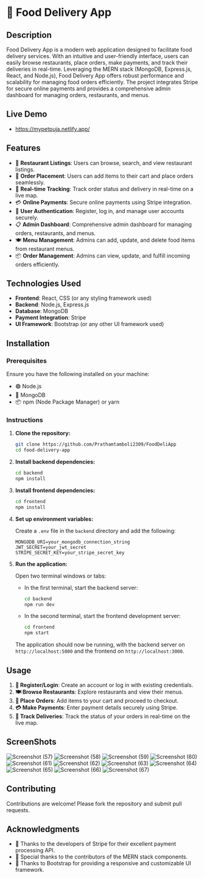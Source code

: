 # 🍔 Food Delivery App

## Description

Food Delivery App is a modern web application designed to facilitate food delivery services. With an intuitive and user-friendly interface, users can easily browse restaurants, place orders, make payments, and track their deliveries in real-time. Leveraging the MERN stack (MongoDB, Express.js, React, and Node.js), Food Delivery App offers robust performance and scalability for managing food orders efficiently. The project integrates Stripe for secure online payments and provides a comprehensive admin dashboard for managing orders, restaurants, and menus.

## Live Demo
- https://mypetpuja.netlify.app/

## Features

- 🍕 **Restaurant Listings**: Users can browse, search, and view restaurant listings.
- 🛒 **Order Placement**: Users can add items to their cart and place orders seamlessly.
- 🚚 **Real-time Tracking**: Track order status and delivery in real-time on a live map.
- 💳 **Online Payments**: Secure online payments using Stripe integration.
- 👤 **User Authentication**: Register, log in, and manage user accounts securely.
- 📋 **Admin Dashboard**: Comprehensive admin dashboard for managing orders, restaurants, and menus.
- 🍽️ **Menu Management**: Admins can add, update, and delete food items from restaurant menus.
- 📦 **Order Management**: Admins can view, update, and fulfill incoming orders efficiently.

## Technologies Used

- **Frontend**: React, CSS (or any styling framework used)
- **Backend**: Node.js, Express.js
- **Database**: MongoDB
- **Payment Integration**: Stripe
- **UI Framework**: Bootstrap (or any other UI framework used)

## Installation

### Prerequisites

Ensure you have the following installed on your machine:

- 🟢 Node.js
- 🍃 MongoDB
- 📦 npm (Node Package Manager) or yarn

### Instructions

1. **Clone the repository:**

    ```sh
    git clone https://github.com/Prathamtamboli2309/FoodDeliApp
    cd food-delivery-app
    ```

2. **Install backend dependencies:**

    ```sh
    cd backend
    npm install
    ```

3. **Install frontend dependencies:**

    ```sh
    cd frontend
    npm install
    ```

4. **Set up environment variables:**

    Create a `.env` file in the `backend` directory and add the following:

    ```env
    MONGODB_URI=your_mongodb_connection_string
    JWT_SECRET=your_jwt_secret
    STRIPE_SECRET_KEY=your_stripe_secret_key
    ```

5. **Run the application:**

    Open two terminal windows or tabs:

    - In the first terminal, start the backend server:

      ```sh
      cd backend
      npm run dev
      ```

    - In the second terminal, start the frontend development server:

      ```sh
      cd frontend
      npm start
      ```

    The application should now be running, with the backend server on `http://localhost:5000` and the frontend on `http://localhost:3000`.

## Usage

1. **🔐 Register/Login**: Create an account or log in with existing credentials.
2. **🍽️ Browse Restaurants**: Explore restaurants and view their menus.
3. **🛒 Place Orders**: Add items to your cart and proceed to checkout.
4. **💳 Make Payments**: Enter payment details securely using Stripe.
5. **🚚 Track Deliveries**: Track the status of your orders in real-time on the live map.


## ScreenShots
![Screenshot (57)](https://github.com/Prathamtamboli2309/RealEState/assets/142076673/8c372cd1-cc9b-4afc-97c0-2147ee3f339a)
![Screenshot (58)](https://github.com/Prathamtamboli2309/RealEState/assets/142076673/a340455a-2920-42bb-b4c1-f714657cd95a)
![Screenshot (59)](https://github.com/Prathamtamboli2309/RealEState/assets/142076673/39050394-da24-4f8a-9889-857928c46392)
![Screenshot (60)](https://github.com/Prathamtamboli2309/RealEState/assets/142076673/9781a85c-696a-45ca-a8a8-104457b47735)
![Screenshot (61)](https://github.com/Prathamtamboli2309/RealEState/assets/142076673/9bb92aa9-b452-4154-845c-f908cb8a94ae)
![Screenshot (62)](https://github.com/Prathamtamboli2309/RealEState/assets/142076673/c77c7f5e-1601-40e9-8d8e-c44a1717b549)
![Screenshot (63)](https://github.com/Prathamtamboli2309/RealEState/assets/142076673/2cba211c-5cc4-4c40-8bef-011a2aa319bd)
![Screenshot (64)](https://github.com/Prathamtamboli2309/RealEState/assets/142076673/32c78b86-8ecc-4c15-80b7-c8dd84c33c13)
![Screenshot (65)](https://github.com/Prathamtamboli2309/RealEState/assets/142076673/ab03bb59-9ec7-4bef-94ce-ed93715cd7a5)
![Screenshot (66)](https://github.com/Prathamtamboli2309/RealEState/assets/142076673/87453862-11ed-4c5a-ab63-99973f500eb0)
![Screenshot (67)](https://github.com/Prathamtamboli2309/RealEState/assets/142076673/feee749d-31df-4b44-8d58-dd888fcc875e)


## Contributing

Contributions are welcome! Please fork the repository and submit pull requests.

## Acknowledgments

- 🙏 Thanks to the developers of Stripe for their excellent payment processing API.
- 🙏 Special thanks to the contributors of the MERN stack components.
- 🙏 Thanks to Bootstrap for providing a responsive and customizable UI framework.
